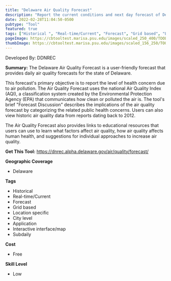 ```yaml
---
title: "Delaware Air Quality Forecast"
description: "Report the current conditions and next day forecast of Delaware Air Quality."
date: 2022-02-28T11:04:50-0500
pubtype: "Tool"
featured: true
tags: ["Historical ", "Real-time/Current", "Forecast", "Grid based", "Location specific", "City level", "Application", "Interactive interface/map", "Subdaily"]
pageImage: https://cbtooltest.marisa.psu.edu/images/scaled_250_400/TOOLID_74.0_ScreenCapture-1.png
thumbImage: https://cbtooltest.marisa.psu.edu/images/scaled_156_250/TOOLID_74.0_ScreenCapture-1.png
---
```

Developed By: DDNREC

**Summary:** The Delaware Air Quality Forecast is a user-friendly forecast that provides daily air quality forecasts for the state of Delaware.

This forecast's primary objective is to report the level of health concern due to air pollution. The Air Quality Forecast uses the national Air Quality Index (AQI), a classification system created by the Environmental Protection Agency (EPA) that communicates how clean or polluted the air is. The tool's brief "Forecast Discussion" describes the implications of the air quality forecast by categorizing the related public health concerns.  Users can also view historic air quality data from reports dating back to 2012. 

The Air Quality Forecast also provides links to educational resources that users can use to learn what factors affect air quality, how air quality affects human health, and suggestions for individual approaches to increase air quality.

__**Get This Tool:**__ https://dnrec.alpha.delaware.gov/air/quality/forecast/

__**Geographic Coverage**__
- Delaware

__**Tags**__
-  Historical 
-  Real-time/Current
-  Forecast
-  Grid based
-  Location specific
-  City level
-  Application
-  Interactive interface/map
-  Subdaily

__**Cost**__
- Free

__**Skill Level**__
- Low
